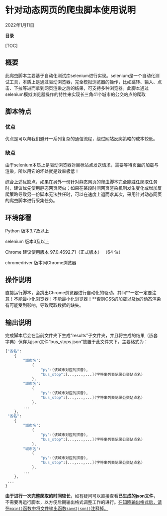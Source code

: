 # 针对动态网页的爬虫脚本使用说明

2022年1月11日

**目录**

[TOC]

## **概要**

此爬虫脚本主要基于自动化测试库selenium进行实现。selenium是一个自动化测试工具，本质上是通过驱动浏览器，完全模拟浏览器的操作，比如跳转、输入、点击、下拉等进而拿到网页渲染之后的结果，可支持多种浏览器。此脚本通过selenium模拟浏览器操作的特性来实现长三角41个城市的公交站点的爬取

## **脚本特点**

### **优点**

优点是可以帮我们避开一系列复杂的通信流程，绕过网站反爬策略的成本较低。

### **缺点**

由于selenium本质上是驱动浏览器对目标站点发送请求，需要等待页面的加载与渲染，所以用它的坏处就是效率极低！

综合上述优缺点，如果在另外一份针对静态网页的爬虫脚本完全能胜任爬取任务时，建议优先使用静态网页爬虫；如果在某段时间网页渲染机制发生变化或增加反爬策略导致另一份脚本无法胜任时，可以在速度上退而求其次，采用针对动态网页的爬虫脚本进行采集任务。

## 环境部署

Python 版本3.7及以上

selenium 版本3及以上

Chrome 建议使用版本 97.0.4692.71（正式版本） （64 位）

chromedriver 版本同Chrome浏览器

## 操作说明

直接运行脚本，会跳出Chrome浏览器进行自动化的驱动。其间**一定一定要注意！不能最小化浏览器！不能最小化浏览器！**否则CSS的加载以及js的动态渲染有可能受到影响，导致爬取数据的缺失。

## 输出说明

完成脚本后会在当前文件夹下生成“results”子文件夹，并且将生成的结果（嵌套字典）保存为json文件“bus_stops.json”放置于此文件夹下，主要格式为：

```python
{"省名":
	{
        "城市名":
            {
				"py":(该城市对应的拼音),
                "bus_stop":[...,...,...](字符串列表记录公交站点名)
            },
        "城市名":
            {
				"py":(该城市对应的拼音),
                "bus_stop":[...,...,...](字符串列表记录公交站点名)
            },
        ...
    },
 "省名":
	{
        "城市名":
            {
				"py":(该城市对应的拼音),
                "bus_stop":[...,...,...](字符串列表记录公交站点名)
            },
        "城市名":
            {
				"py":(该城市对应的拼音),
                "bus_stop":[...,...,...](字符串列表记录公交站点名)
            },
        ...
    },
 ...
}
```

**由于进行一次完整爬取的时间较长**，如有疑问可以直接查看**已生成的json文件**，不需要再运行脚本，以方便后期输出格式调整工作的进行。<u>在知晓输出格式后，请在`main()`函数中将文件输出函数`save2json()`注释掉。</u>
